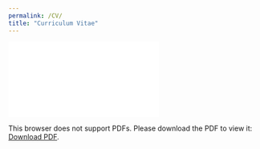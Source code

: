 ```yaml
---
permalink: /CV/
title: "Curriculum Vitae"
---
```


<object data="/assets/Zaiem_Resume092023.pdf" type="application/pdf" width="1200px" height="1200px">
    <embed src="/assets/Zaiem_Resume092023.pdf">
        <p>This browser does not support PDFs. Please download the PDF to view it: <a href="http://yoursite.com/the.pdf">Download PDF</a>.</p>
    </embed>
</object>

